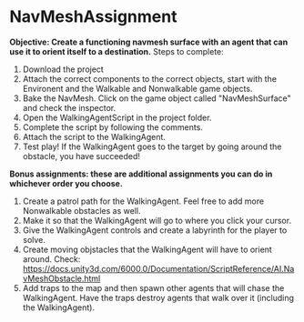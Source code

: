 # NavMeshAssignment

**Objective: Create a functioning navmesh surface with an agent that can use it to orient itself to a destination.**
Steps to complete:
1. Download the project
2. Attach the correct components to the correct objects, start with the Environent and the Walkable and Nonwalkable game objects.
3. Bake the NavMesh. Click on the game object called "NavMeshSurface" and check the inspector.
4. Open the WalkingAgentScript in the project folder.
5. Complete the script by following the comments.
6. Attach the script to the WalkingAgent.
7. Test play! If the WalkingAgent goes to the target by going around the obstacle, you have succeeded!

**Bonus assignments: these are additional assignments you can do in whichever order you choose.**
1. Create a patrol path for the WalkingAgent. Feel free to add more Nonwalkable obstacles as well.
2. Make it so that the WalkingAgent will go to where you click your cursor.
3. Give the WalkingAgent controls and create a labyrinth for the player to solve.
4. Create moving objstacles that the WalkingAgent will have to orient around. Check: https://docs.unity3d.com/6000.0/Documentation/ScriptReference/AI.NavMeshObstacle.html
5. Add traps to the map and then spawn other agents that will chase the WalkingAgent. Have the traps destroy agents that walk over it (including the WalkingAgent).

